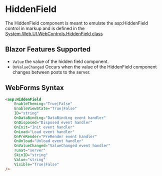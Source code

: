 # HiddenField

The HiddenField component is meant to emulate the asp:HiddenField control in markup and is defined in the [System.Web.UI.WebControls.HiddenField class](https://docs.microsoft.com/en-us/dotnet/api/system.web.ui.webcontrols.hiddenfield?view=netframework-4.8)

## Blazor Features Supported

- `Value` the value of the hidden field component.
- `OnValueChanged` Occurs when the value of the HiddenField component changes between posts to the server.

## WebForms Syntax

```html
<asp:HiddenField
    EnableTheming="True|False"
    EnableViewState="True|False"
    ID="string"
    OnDataBinding="DataBinding event handler"
    OnDisposed="Disposed event handler"
    OnInit="Init event handler"
    OnLoad="Load event handler"
    OnPreRender="PreRender event handler"
    OnUnload="Unload event handler"
    OnValueChanged="ValueChanged event handler"
    runat="server"
    SkinID="string"
    Value="string"
    Visible="True|False"
/>
```

